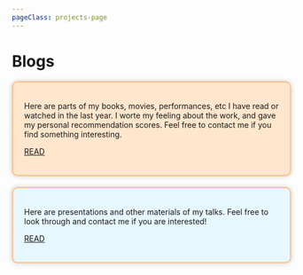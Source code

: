 ```yaml
---
pageClass: projects-page
---
```


# Blogs

<!-- Below are my personal writings:) -->

<style>
.highlight-box {
  background-color: #ffe6cc;
  border: 2px solid #ffbf80;
  border-radius: 10px;
  padding: 20px;
  box-shadow: 0 0 10px rgba(0, 0, 0, 0.2);
}
</style>


<div class="highlight-box">

  Here are parts of my books, movies, performances, etc I have read or watched in the last year. I worte my feeling about the work, and gave my personal recommendation scores. Feel free to contact me if you find something interesting.

  [READ](readings)

</div>

<style>
  .highlight-box2 {
    background-color: #e6f7ff;
    padding: 20px;
    margin-top: 20px;
    border: 2px solid #ffbf80;
    border-radius: 10px;
    padding: 20px;
    box-shadow: 0 0 10px rgba(0, 0, 0, 0.2);
  }
</style>

<div class="highlight-box2">

  Here are presentations and other materials of my talks. Feel free to look through and contact me if you are interested!

  [READ](presents.md)

</div>


<style lang="stylus">

.projects-page
  background-color #fafbfc

</style>